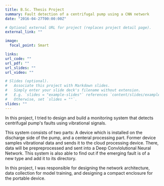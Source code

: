 ```yaml
---
title: B.Sc. Thesis Project
summary: Fault detection of a centrifugal pump using a CNN network
date: "2016-04-27T00:00:00Z"

# Optional external URL for project (replaces project detail page).
external_link: ""

image:
  focal_point: Smart

links:
url_code: ""
url_pdf: ""
url_slides: ""
url_video: ""

# Slides (optional).
#   Associate this project with Markdown slides.
#   Simply enter your slide deck's filename without extension.
#   E.g. `slides = "example-slides"` references `content/slides/example-slides.md`.
#   Otherwise, set `slides = ""`.
slides: ""
---
```


In this project, I tried to design and build a monitoring system that detects centrifugal pump's faults using vibrational signals. 

This system consists of two parts: A device which is installed on the discharge side of the pump, and a centeral processing part. Former device samples vibrational data and sends it to the cloud processing device. There, data will be prepreprocessed and sent into a Deep Convlolutional Neural Network. This system is also able to find out if the emerging fault is of a new type and add it to its directory.

In this project, I was responsible for designing the network architecture, data collection for model training, and designing a compact enclosure for the portable device. 
